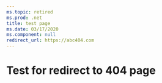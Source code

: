 ```yaml
---
ms.topic: retired
ms.prod: .net
title: test page
ms.date: 03/17/2020
ms.component: null
redirect_url: https://abc404.com
---
```

# Test for redirect to 404 page
